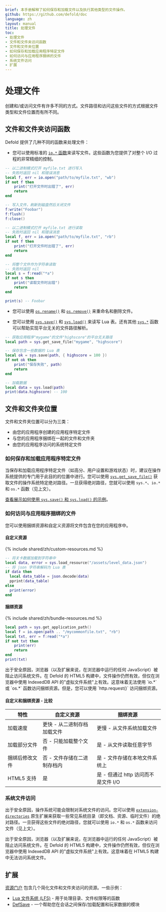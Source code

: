 ```yaml
---
brief: 本手册解释了如何保存和加载文件以及执行其他类型的文件操作。
github: https://github.com/defold/doc
language: zh
layout: manual
title: 处理文件
toc:
- 处理文件
- 文件和文件夹访问函数
- 文件和文件夹位置
- 如何保存和加载应用程序特定文件
- 如何访问与应用程序捆绑的文件
- 系统文件访问
- 扩展
---
```


# 处理文件
创建和/或访问文件有许多不同的方式。文件路径和访问这些文件的方式根据文件类型和文件位置而有所不同。

## 文件和文件夹访问函数
Defold 提供了几种不同的函数来处理文件：

* 您可以使用标准的 [`io.*` 函数](https://defold.com/ref/stable/io/)来读写文件。这些函数为您提供了对整个 I/O 过程的非常精细的控制。

```lua
-- 以二进制模式打开 myfile.txt 进行写入
-- 失败时返回 nil 和错误消息
local f, err = io.open("path/to/myfile.txt", "wb")
if not f then
	print("打开文件时出错了", err)
	return
end

-- 写入文件，刷新到磁盘然后关闭文件
f:write("Foobar")
f:flush()
f:close()

-- 以二进制模式打开 myfile.txt 进行读取
-- 失败时返回 nil 和错误消息
local f, err = io.open("path/to/myfile.txt", "rb")
if not f then
	print("打开文件时出错了", err)
	return
end

-- 将整个文件作为字符串读取
-- 失败时返回 nil
local s = f:read("*a")
if not s then
	print("读取文件时出错")
	return
end

print(s) -- Foobar
```

* 您可以使用 [`os.rename()`](https://defold.com/ref/stable/os/#os.rename:oldname-newname) 和 [`os.remove()`](https://defold.com/ref/stable/os/#os.remove:filename) 来重命名和删除文件。

* 您可以使用 [`sys.save()`](https://defold.com/ref/stable/sys/#sys.save:filename-table) 和 [`sys.load()`](https://defold.com/ref/stable/sys/#sys.load:filename) 来读写 Lua 表。还有其他 [`sys.*`](https://defold.com/ref/stable/sys/) 函数可以帮助实现平台无关的文件路径解析。

```lua
-- 获取应用程序"mygame"的文件"highscore"的平台无关路径
local path = sys.get_save_file("mygame", "highscore")

-- 保存包含一些数据的 Lua 表
local ok = sys.save(path, { highscore = 100 })
if not ok then
	print("保存失败", path)
	return
end

-- 加载数据
local data = sys.load(path)
print(data.highscore) -- 100
```

## 文件和文件夹位置
文件和文件夹位置可以分为三类：

* 由您的应用程序创建的应用程序特定文件
* 与您的应用程序捆绑在一起的文件和文件夹
* 由您的应用程序访问的系统特定文件

### 如何保存和加载应用程序特定文件
当保存和加载应用程序特定文件（如高分、用户设置和游戏状态）时，建议在操作系统提供的专门用于此目的的位置中进行。您可以使用 [`sys.get_save_file()`](https://defold.com/ref/stable/sys/#sys.get_save_file:application_id-file_name) 获取文件的操作系统特定绝对路径。一旦获得绝对路径，您就可以使用 `sys.*`、`io.*` 和 `os.*` 函数（见上文）。

[查看展示如何使用 `sys.save()` 和 `sys.load()` 的示例](/examples/file/sys_save_load/)。

### 如何访问与应用程序捆绑的文件
您可以使用捆绑资源和自定义资源将文件包含在您的应用程序中。

#### 自定义资源
{% include shared/zh/custom-resources.md %}

```lua
-- 将关卡数据加载到字符串中
local data, error = sys.load_resource("/assets/level_data.json")
-- 将 json 字符串解码为 Lua 表
if data then
  local data_table = json.decode(data)
  pprint(data_table)
else
  print(error)
end
```

#### 捆绑资源
{% include shared/zh/bundle-resources.md %}

```lua
local path = sys.get_application_path()
local f = io.open(path .. "/mycommonfile.txt", "rb")
local txt, err = f:read("*a")
if not txt then
	print(err)
	return
end
print(txt)
```

<div class='important' markdown='1'>
出于安全原因，浏览器（以及扩展来说，在浏览器中运行的任何 JavaScript）被阻止访问系统文件。在 Defold 的 HTML5 构建中，文件操作仍然有效，但仅在浏览器中使用 IndexedDB API 的"虚拟文件系统"上有效。这意味着无法使用 `io.*` 或 `os.*` 函数访问捆绑资源。但是，您可以使用 `http.request()` 访问捆绑资源。
</div>


#### 自定义和捆绑资源 - 比较

| 特性              | 自定义资源                          | 捆绑资源                               |
|-----------------------------|-------------------------------------------|------------------------------------------------|
| 加载速度               | 更快 - 从二进制存档加载文件 | 更慢 - 从文件系统加载文件          |
| 加载部分文件          | 否 - 只能加载整个文件                    | 是 - 从文件读取任意字节           |
| 捆绑后修改文件 | 否 - 文件存储在二进制存档内 | 是 - 文件存储在本地文件系统上    |
| HTML5 支持               | 是                                       | 是 - 但通过 http 访问而不是文件 I/O |


### 系统文件访问
出于安全原因，操作系统可能会限制对系统文件的访问。您可以使用 [`extension-directories`](https://defold.com/assets/extensiondirectories/) 原生扩展来获取一些常见系统目录（即文档、资源、临时文件）的绝对路径。一旦获得这些文件的绝对路径，您就可以使用 `io.*` 和 `os.*` 函数来访问文件（见上文）。

<div class='important' markdown='1'>
出于安全原因，浏览器（以及扩展来说，在浏览器中运行的任何 JavaScript）被阻止访问系统文件。在 Defold 的 HTML5 构建中，文件操作仍然有效，但仅在浏览器中使用 IndexedDB API 的"虚拟文件系统"上有效。这意味着在 HTML5 构建中无法访问系统文件。
</div>

## 扩展
[资源门户](https://defold.com/assets/) 包含几个简化文件和文件夹访问的资源。一些示例：

* [Lua 文件系统 (LFS)](https://defold.com/assets/luafilesystemlfs/) - 用于处理目录、文件权限等的函数
* [DefSave](https://defold.com/assets/defsave/) - 一个帮助您在会话之间保存/加载配置和玩家数据的模块